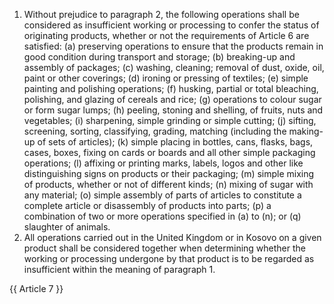 1. Without prejudice to paragraph 2, the following operations shall be considered as insufficient working or processing to confer the status of originating products, whether or not the requirements of Article 6 are satisfied:
(a) preserving operations to ensure that the products remain in good condition during transport and storage;
(b) breaking-up and assembly of packages;
(c) washing, cleaning; removal of dust, oxide, oil, paint or other coverings;
(d) ironing or pressing of textiles;
(e) simple painting and polishing operations;
(f) husking, partial or total bleaching, polishing, and glazing of cereals and rice;
(g) operations to colour sugar or form sugar lumps;
(h) peeling, stoning and shelling, of fruits, nuts and vegetables;
(i) sharpening, simple grinding or simple cutting;
(j) sifting, screening, sorting, classifying, grading, matching (including the making-up of sets of articles);
(k) simple placing in bottles, cans, flasks, bags, cases, boxes, fixing on cards or boards and all other simple packaging operations;
(l) affixing or printing marks, labels, logos and other like distinguishing signs on products or their packaging;
(m) simple mixing of products, whether or not of different kinds;
(n) mixing of sugar with any material; 
(o) simple assembly of parts of articles to constitute a complete article or disassembly of products into parts;
(p) a combination of two or more operations specified in (a) to (n); or 
(q) slaughter of animals.
2. All operations carried out in the United Kingdom or in Kosovo on a given product shall be considered together when determining whether the working or processing undergone by that product is to be regarded as insufficient within the meaning of paragraph 1.

{{ Article 7 }}

